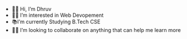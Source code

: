 - 👋🏻 Hi, I’m Dhruv
- 👨‍💻 I’m interested in Web Devopement
- 📚I’m currently Studying B.Tech CSE
- 🐱‍🚀 I’m looking to collaborate on anything that can help me learn more


<!---
Dhruv-was-taken/Dhruv-was-taken is a ✨ special ✨ repository because its `README.md` (this file) appears on your GitHub profile.
You can click the Preview link to take a look at your changes.
--->
